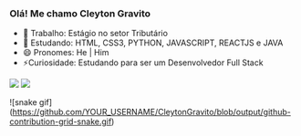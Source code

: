 ### Olá! Me chamo Cleyton Gravito 

- 🔭 Trabalho: Estágio no setor Tributário
- 🌱 Estudando: HTML, CSS3, PYTHON, JAVASCRIPT, REACTJS e JAVA
- 😄 Pronomes: He | Him
- ⚡️Curiosidade: Estudando para ser um Desenvolvedor Full Stack

<div>
  <a href="https://www.linkedin.com/in/cleyton-gravito-4b1423219/" target="_blank"><img src="https://img.shields.io/badge/LinkedIn-0077B5?style=for-the-badge&logo=linkedin&logoColor=white" target="_blank"></a>
  <a href="https://github.com/CleytonGravito" target="_blank"><img src="https://img.shields.io/badge/GitHub-100000?style=for-the-badge&logo=github&logoColor=whitee" target="_blank"></a>
<div>

![snake gif]
  (https://github.com/YOUR_USERNAME/CleytonGravito/blob/output/github-contribution-grid-snake.gif)

